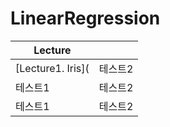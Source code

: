 # LinearRegression

|Lecture||
|------------|---|
|[Lecture1. Iris]( |테스트2|
|테스트1|테스트2|
|테스트1|테스트2|
